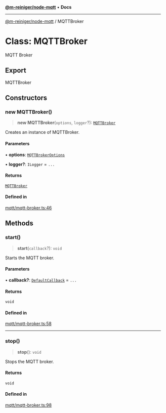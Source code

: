 [**@m-reiniger/node-mqtt**](../README.md) • **Docs**

***

[@m-reiniger/node-mqtt](../globals.md) / MQTTBroker

# Class: MQTTBroker

MQTT Broker

## Export

MQTTBroker

## Constructors

### new MQTTBroker()

> **new MQTTBroker**(`options`, `logger`?): [`MQTTBroker`](MQTTBroker.md)

Creates an instance of MQTTBroker.

#### Parameters

• **options**: [`MQTTBrokerOptions`](../type-aliases/MQTTBrokerOptions.md)

• **logger?**: `ILogger` = `...`

#### Returns

[`MQTTBroker`](MQTTBroker.md)

#### Defined in

[mqtt/mqtt-broker.ts:46](https://github.com/m-reiniger/node-mqtt/blob/b302ddcdc732ee83501a3d6d414cae5a2507d06a/src/mqtt/mqtt-broker.ts#L46)

## Methods

### start()

> **start**(`callback`?): `void`

Starts the MQTT broker.

#### Parameters

• **callback?**: [`DefaultCallback`](../type-aliases/DefaultCallback.md) = `...`

#### Returns

`void`

#### Defined in

[mqtt/mqtt-broker.ts:58](https://github.com/m-reiniger/node-mqtt/blob/b302ddcdc732ee83501a3d6d414cae5a2507d06a/src/mqtt/mqtt-broker.ts#L58)

***

### stop()

> **stop**(): `void`

Stops the MQTT broker.

#### Returns

`void`

#### Defined in

[mqtt/mqtt-broker.ts:98](https://github.com/m-reiniger/node-mqtt/blob/b302ddcdc732ee83501a3d6d414cae5a2507d06a/src/mqtt/mqtt-broker.ts#L98)
